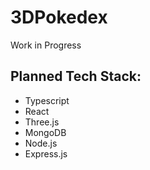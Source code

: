 # 3DPokedex
Work in Progress



## Planned Tech Stack:
- Typescript
- React
- Three.js
- MongoDB
- Node.js
- Express.js
